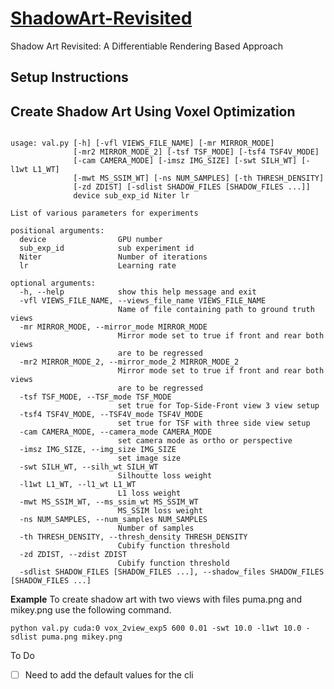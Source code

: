 # [ShadowArt-Revisited](https://kaustubh-sadekar.github.io/ShadowArt-Revisited/)
Shadow Art Revisited: A Differentiable Rendering Based Approach


## Setup Instructions

## Create Shadow Art Using Voxel Optimization

```text

usage: val.py [-h] [-vfl VIEWS_FILE_NAME] [-mr MIRROR_MODE]
              [-mr2 MIRROR_MODE_2] [-tsf TSF_MODE] [-tsf4 TSF4V_MODE]
              [-cam CAMERA_MODE] [-imsz IMG_SIZE] [-swt SILH_WT] [-l1wt L1_WT]
              [-mwt MS_SSIM_WT] [-ns NUM_SAMPLES] [-th THRESH_DENSITY]
              [-zd ZDIST] [-sdlist SHADOW_FILES [SHADOW_FILES ...]]
              device sub_exp_id Niter lr

List of various parameters for experiments

positional arguments:
  device                GPU number
  sub_exp_id            sub experiment id
  Niter                 Number of iterations
  lr                    Learning rate

optional arguments:
  -h, --help            show this help message and exit
  -vfl VIEWS_FILE_NAME, --views_file_name VIEWS_FILE_NAME
                        Name of file containing path to ground truth views
  -mr MIRROR_MODE, --mirror_mode MIRROR_MODE
                        Mirror mode set to true if front and rear both views
                        are to be regressed
  -mr2 MIRROR_MODE_2, --mirror_mode_2 MIRROR_MODE_2
                        Mirror mode set to true if front and rear both views
                        are to be regressed
  -tsf TSF_MODE, --TSF_mode TSF_MODE
                        set true for Top-Side-Front view 3 view setup
  -tsf4 TSF4V_MODE, --TSF4V_mode TSF4V_MODE
                        set true for TSF with three side view setup
  -cam CAMERA_MODE, --camera_mode CAMERA_MODE
                        set camera mode as ortho or perspective
  -imsz IMG_SIZE, --img_size IMG_SIZE
                        set image size
  -swt SILH_WT, --silh_wt SILH_WT
                        Silhoutte loss weight
  -l1wt L1_WT, --l1_wt L1_WT
                        L1 loss weight
  -mwt MS_SSIM_WT, --ms_ssim_wt MS_SSIM_WT
                        MS_SSIM loss weight
  -ns NUM_SAMPLES, --num_samples NUM_SAMPLES
                        Number of samples
  -th THRESH_DENSITY, --thresh_density THRESH_DENSITY
                        Cubify function threshold
  -zd ZDIST, --zdist ZDIST
                        Cubify function threshold
  -sdlist SHADOW_FILES [SHADOW_FILES ...], --shadow_files SHADOW_FILES [SHADOW_FILES ...]
```
**Example**
To create shadow art with two views with files puma.png and mikey.png use the following command.
```script
python val.py cuda:0 vox_2view_exp5 600 0.01 -swt 10.0 -l1wt 10.0 -sdlist puma.png mikey.png
```

To Do
- [ ] Need to add the default values for the cli



